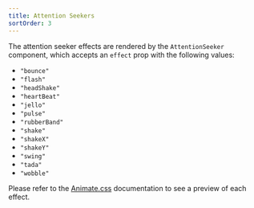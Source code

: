 ```yaml
---
title: Attention Seekers
sortOrder: 3
---
```


The attention seeker effects are rendered by the `AttentionSeeker` component, which accepts an `effect` prop with the following values:

- `"bounce"`
- `"flash"`
- `"headShake"`
- `"heartBeat"`
- `"jello"`
- `"pulse"`
- `"rubberBand"`
- `"shake"`
- `"shakeX"`
- `"shakeY"`
- `"swing"`
- `"tada"`
- `"wobble"`

Please refer to the [Animate.css](https://animate.style) documentation to see a preview of each effect.
